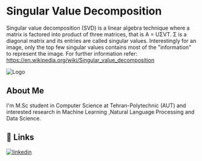 
# Singular Value Decomposition

Singular value decomposition (SVD) is a linear algebra technique where a matrix is factored into product of three matrices, that is A = UΣVT. Σ is a diagonal matrix and its entries are called singular values. Interestingly for an image, only the top few singular values contains most of the "information" to represent the image. For further information refer: https://en.wikipedia.org/wiki/Singular_value_decomposition


![Logo](https://www.researchgate.net/profile/Sadaoki-Furui/publication/228735398/figure/fig1/AS:393708286562313@1470878778585/Application-of-Singular-Value-Decomposition-SVD-to-each-presentation.png)


##  About Me
I'm M.Sc student in Computer Science at Tehran-Polytechnic (AUT) and interested research in Machine Learning ,Natural Language Processing and Data Science.


## 🔗 Links
[![linkedin](https://img.shields.io/badge/linkedin-0A66C2?style=for-the-badge&logo=linkedin&logoColor=white)](https://www.linkedin.com/in/fatemeh-arab/)


